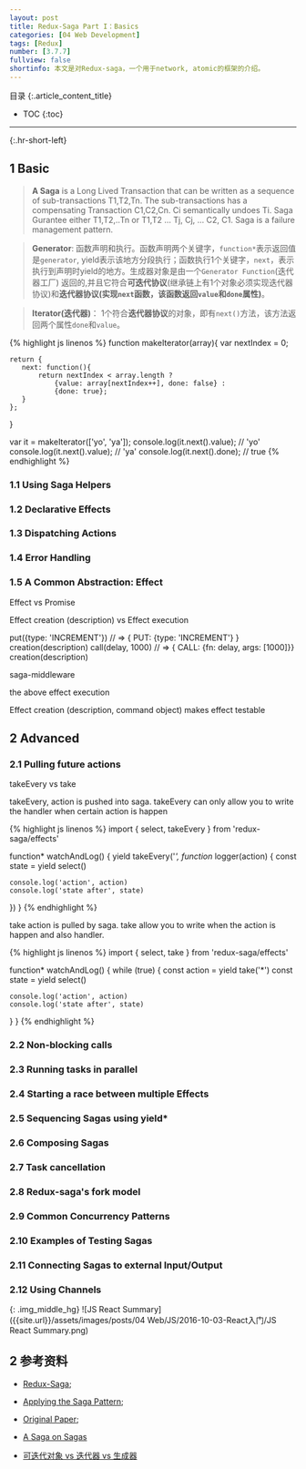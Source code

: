 ```yaml
---
layout: post
title: Redux-Saga Part I：Basics
categories: [04 Web Development]
tags: [Redux]
number: [3.7.7]
fullview: false
shortinfo: 本文是对Redux-saga，一个用于network, atomic的框架的介绍。
---
```

目录
{:.article_content_title}


* TOC
{:toc}

---
{:.hr-short-left}

## 1 Basic ##

> **A Saga** is a Long Lived Transaction that can be written as a sequence of sub-transactions T1,T2,Tn. The sub-transactions has a compensating Transaction C1,C2,Cn. Ci semantically undoes Ti. Saga Gurantee either T1,T2,..Tn or T1,T2 ... Tj, Cj, ... C2, C1. Saga is a failure management pattern.

> **Generator**: 函数声明和执行。函数声明两个关键字，`function*`表示返回值是`generator`, yield表示该地方分段执行；函数执行1个关键字，`next`，表示执行到声明时yield的地方。生成器对象是由一个`Generator Function`(迭代器工厂) 返回的,并且它符合**可迭代协议**(继承链上有1个对象必须实现迭代器协议)和**迭代器协议(实现`next`函数，该函数返回`value`和`done`属性)**。

> **Iterator(迭代器)**： 1个符合**迭代器协议**的对象，即有`next()`方法，该方法返回两个属性`done`和`value`。

{% highlight js linenos %}
function makeIterator(array){
    var nextIndex = 0;

    return {
       next: function(){
           return nextIndex < array.length ?
               {value: array[nextIndex++], done: false} :
               {done: true};
       }
    };
}

var it = makeIterator(['yo', 'ya']);
console.log(it.next().value); // 'yo'
console.log(it.next().value); // 'ya'
console.log(it.next().done);  // true
{% endhighlight %}


### 1.1 Using Saga Helpers

### 1.2 Declarative Effects

### 1.3 Dispatching Actions

### 1.4 Error Handling

### 1.5 A Common Abstraction: Effect

Effect vs Promise

Effect creation (description) vs Effect execution

put({type: 'INCREMENT'}) // => { PUT: {type: 'INCREMENT'} }			creation(description)
call(delay, 1000)        // => { CALL: {fn: delay, args: [1000]}}  creation(description)

saga-middleware

the above effect execution

Effect creation (description, command object) makes effect testable





## 2 Advanced

### 2.1 Pulling future actions

takeEvery vs take

takeEvery, action is pushed into saga. takeEvery can only allow you to write the handler when certain action is happen

{% highlight js linenos %}
import { select, takeEvery } from 'redux-saga/effects'

function* watchAndLog() {
  yield takeEvery('*', function* logger(action) {
    const state = yield select()

    console.log('action', action)
    console.log('state after', state)
  })
}
{% endhighlight %}

take action is pulled by saga. take allow you to write when the action is happen and also handler.

{% highlight js linenos %}
import { select, take } from 'redux-saga/effects'

function* watchAndLog() {
  while (true) {
    const action = yield take('*')
    const state = yield select()

    console.log('action', action)
    console.log('state after', state)
  }
}
{% endhighlight %}

### 2.2 Non-blocking calls

### 2.3 Running tasks in parallel

### 2.4 Starting a race between multiple Effects

### 2.5 Sequencing Sagas using yield*

### 2.6 Composing Sagas

### 2.7 Task cancellation

### 2.8 Redux-saga's fork model

### 2.9 Common Concurrency Patterns

### 2.10 Examples of Testing Sagas

### 2.11 Connecting Sagas to external Input/Output

### 2.12 Using Channels



{: .img_middle_hg}
![JS React Summary]({{site.url}}/assets/images/posts/04 Web/JS/2016-10-03-React入门/JS React Summary.png)


## 2 参考资料 ##
- [Redux-Saga](https://redux-saga.js.org/);
- [Applying the Saga Pattern](https://www.youtube.com/watch?v=xDuwrtwYHu8);
- [Original Paper](http://www.cs.cornell.edu/andru/cs711/2002fa/reading/sagas.pdf);
- [A Saga on Sagas](https://msdn.microsoft.com/en-us/library/jj591569.aspx)

- [可迭代对象 vs 迭代器 vs 生成器](http://python.jobbole.com/86258/)
